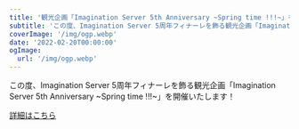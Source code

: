 ```yaml
---
title: '観光企画「​​​​​​​​Imagination Server 5th Anniversary ~Spring time !!!~」を開催！'
subtitle: 'この度、Imagination Server 5周年フィナーレを飾る観光企画「Imagination Server 5th Anniversary ~Spring time !!!~」を開催します。'
coverImage: '/img/ogp.webp'
date: '2022-02-20T00:00:00'
ogImage:
  url: '/img/ogp.webp'
---
```


この度、Imagination Server 5周年フィナーレを飾る観光企画「Imagination Server 5th Anniversary ~Spring time !!!~」を開催いたします！

[詳細はこちら](/visit)
